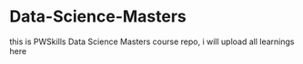 # Data-Science-Masters
this is PWSkills Data Science Masters course repo, i will upload all learnings here
